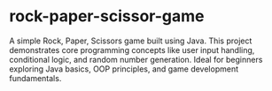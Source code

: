 # rock-paper-scissor-game
A simple Rock, Paper, Scissors game built using Java. This project demonstrates core programming concepts like user input handling, conditional logic, and random number generation. Ideal for beginners exploring Java basics, OOP principles, and game development fundamentals.

